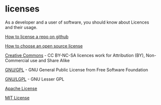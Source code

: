 # licenses
As a developer and a user of software, you should know about Licences and their usage.  

[How to license a repo on github](https://docs.github.com/en/free-pro-team@latest/github/creating-cloning-and-archiving-repositories/licensing-a-repository)  

[How to choose an open source license](https://choosealicense.com)  

[Creative Commons](https://creativecommons.org/licenses/by-nc-sa/3.0) - CC BY-NC-SA licences work for Attribution (BY), Non-Commercial use and Share Alike  

[GNU/GPL](http://www.gnu.org/licenses/gpl-3.0.en.html) - GNU General Public License from Free Software Foundation   

[GNU/LGPL](http://www.gnu.org/licenses/lgpl-3.0.html) - GNU Lesser GPL  

[Apache License](https://apache.org/licenses/)  

[MIT License](https://mit-license.org/)  
